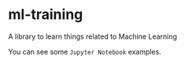# ml-training

A library to learn things related to Machine Learning

You can see some `Jupyter Notebook` examples.
